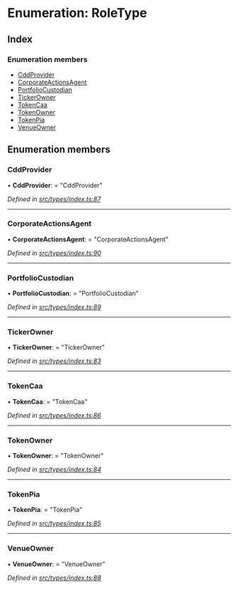 # Enumeration: RoleType

## Index

### Enumeration members

* [CddProvider](roletype.md#cddprovider)
* [CorporateActionsAgent](roletype.md#corporateactionsagent)
* [PortfolioCustodian](roletype.md#portfoliocustodian)
* [TickerOwner](roletype.md#tickerowner)
* [TokenCaa](roletype.md#tokencaa)
* [TokenOwner](roletype.md#tokenowner)
* [TokenPia](roletype.md#tokenpia)
* [VenueOwner](roletype.md#venueowner)

## Enumeration members

###  CddProvider

• **CddProvider**: = "CddProvider"

*Defined in [src/types/index.ts:87](https://github.com/PolymathNetwork/polymesh-sdk/blob/524b0225/src/types/index.ts#L87)*

___

###  CorporateActionsAgent

• **CorporateActionsAgent**: = "CorporateActionsAgent"

*Defined in [src/types/index.ts:90](https://github.com/PolymathNetwork/polymesh-sdk/blob/524b0225/src/types/index.ts#L90)*

___

###  PortfolioCustodian

• **PortfolioCustodian**: = "PortfolioCustodian"

*Defined in [src/types/index.ts:89](https://github.com/PolymathNetwork/polymesh-sdk/blob/524b0225/src/types/index.ts#L89)*

___

###  TickerOwner

• **TickerOwner**: = "TickerOwner"

*Defined in [src/types/index.ts:83](https://github.com/PolymathNetwork/polymesh-sdk/blob/524b0225/src/types/index.ts#L83)*

___

###  TokenCaa

• **TokenCaa**: = "TokenCaa"

*Defined in [src/types/index.ts:86](https://github.com/PolymathNetwork/polymesh-sdk/blob/524b0225/src/types/index.ts#L86)*

___

###  TokenOwner

• **TokenOwner**: = "TokenOwner"

*Defined in [src/types/index.ts:84](https://github.com/PolymathNetwork/polymesh-sdk/blob/524b0225/src/types/index.ts#L84)*

___

###  TokenPia

• **TokenPia**: = "TokenPia"

*Defined in [src/types/index.ts:85](https://github.com/PolymathNetwork/polymesh-sdk/blob/524b0225/src/types/index.ts#L85)*

___

###  VenueOwner

• **VenueOwner**: = "VenueOwner"

*Defined in [src/types/index.ts:88](https://github.com/PolymathNetwork/polymesh-sdk/blob/524b0225/src/types/index.ts#L88)*
